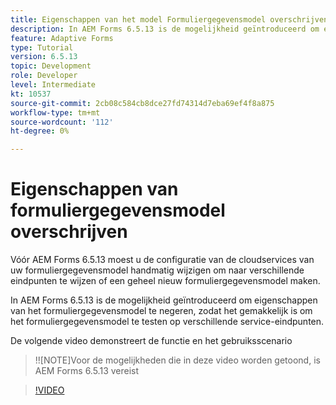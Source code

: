 ```yaml
---
title: Eigenschappen van het model Formuliergegevensmodel overschrijven met OSGi-configuratie
description: In AEM Forms 6.5.13 is de mogelijkheid geïntroduceerd om eigenschappen van het formuliergegevensmodel te negeren, zodat het gemakkelijker wordt om één formuliergegevensmodel te testen op verschillende eindpunten.
feature: Adaptive Forms
type: Tutorial
version: 6.5.13
topic: Development
role: Developer
level: Intermediate
kt: 10537
source-git-commit: 2cb08c584cb8dce27fd74314d7eba69ef4f8a875
workflow-type: tm+mt
source-wordcount: '112'
ht-degree: 0%

---
```


# Eigenschappen van formuliergegevensmodel overschrijven

Vóór AEM Forms 6.5.13 moest u de configuratie van de cloudservices van uw formuliergegevensmodel handmatig wijzigen om naar verschillende eindpunten te wijzen of een geheel nieuw formuliergegevensmodel maken.

In AEM Forms 6.5.13 is de mogelijkheid geïntroduceerd om eigenschappen van het formuliergegevensmodel te negeren, zodat het gemakkelijk is om het formuliergegevensmodel te testen op verschillende service-eindpunten.

De volgende video demonstreert de functie en het gebruiksscenario

>!![NOTE]Voor de mogelijkheden die in deze video worden getoond, is AEM Forms 6.5.13 vereist

>[!VIDEO](https://video.tv.adobe.com/v/343762?quality=9&learn=on)
